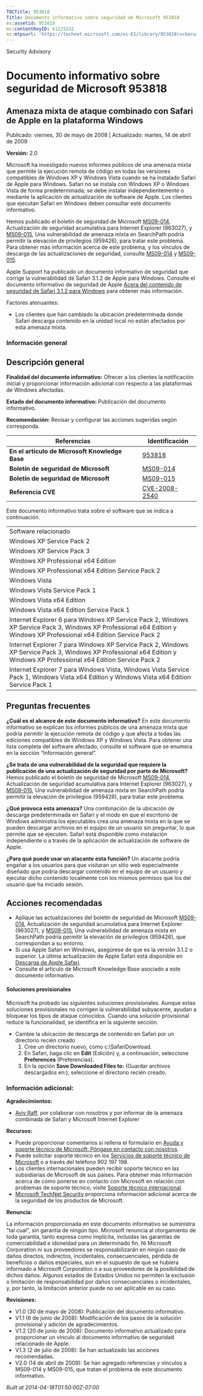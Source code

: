 ```yaml
---
TOCTitle: 953818
Title: Documento informativo sobre seguridad de Microsoft 953818
ms:assetid: 953818
ms:contentKeyID: 61225232
ms:mtpsurl: 'https://technet.microsoft.com/es-ES/library/953818(v=Security.10)'
---
```


Security Advisory

Documento informativo sobre seguridad de Microsoft 953818
=========================================================

Amenaza mixta de ataque combinado con Safari de Apple en la plataforma Windows
------------------------------------------------------------------------------

Publicado: viernes, 30 de mayo de 2008 | Actualizado: martes, 14 de abril de 2009

**Versión:** 2.0

Microsoft ha investigado nuevos informes públicos de una amenaza mixta que permite la ejecución remota de código en todas las versiones compatibles de Windows XP y Windows Vista cuando se ha instalado Safari de Apple para Windows. Safari no se instala con Windows XP o Windows Vista de forma predeterminada; se debe instalar independientemente o mediante la aplicación de actualización de software de Apple. Los clientes que ejecutan Safari en Windows deben consultar este documento informativo.

Hemos publicado el boletín de seguridad de Microsoft [MS09-014](http://technet.microsoft.com/security/bulletin/ms09-014), Actualización de seguridad acumulativa para Internet Explorer (963027), y [MS09-015](http://technet.microsoft.com/security/bulletin/ms09-015), Una vulnerabilidad de amenaza mixta en SearchPath podría permitir la elevación de privilegios (959426), para tratar este problema. Para obtener más información acerca de este problema, y los vínculos de descarga de las actualizaciones de seguridad, consulte [MS09-014](http://technet.microsoft.com/security/bulletin/ms09-014) y [MS09-015](http://technet.microsoft.com/security/bulletin/ms09-015).

Apple Support ha publicado un documento informativo de seguridad que corrige la vulnerabilidad de Safari 3.1.2 de Apple para Windows. Consulte el documento informativo de seguridad de Apple [Acera del contenido de seguridad de Safari 3.1.2 para Windows](http://support.apple.com/kb/ht2092) para obtener más información.

Factores atenuantes:

-   Los clientes que han cambiado la ubicación predeterminada donde Safari descarga contenido en la unidad local no están afectados por esta amenaza mixta.

### Información general

Descripción general
-------------------

<span></span>
**Finalidad del documento informativo:** Ofrecer a los clientes la notificación inicial y proporcionar información adicional con respecto a las plataformas de Windows afectadas.

**Estado del documento informativo:** Publicación del documento informativo.

**Recomendación:** Revisar y configurar las acciones sugeridas según corresponda.

| Referencias                                    | Identificación                                                                   |
|------------------------------------------------|----------------------------------------------------------------------------------|
| **En el artículo de Microsoft Knowledge Base** | [953818](http://support.microsoft.com/kb/953818)                                 |
| **Boletín de seguridad de Microsoft**          | [MS09-014](http://technet.microsoft.com/security/bulletin/ms09-014)              |
| **Boletín de seguridad de Microsoft**          | [MS09-015](http://technet.microsoft.com/security/bulletin/ms09-015)              |
| **Referencia CVE**                             | [CVE-2008-2540](http://www.cve.mitre.org/cgi-bin/cvename.cgi?name=cve-2008-2540) |

Este documento informativo trata sobre el software que se indica a continuación.

|                                                                                                                                                                         |
|-------------------------------------------------------------------------------------------------------------------------------------------------------------------------|
| Software relacionado                                                                                                                                                    |
| Windows XP Service Pack 2                                                                                                                                               |
| Windows XP Service Pack 3                                                                                                                                               |
| Windows XP Professional x64 Edition                                                                                                                                     |
| Windows XP Professional x64 Edition Service Pack 2                                                                                                                      |
| Windows Vista                                                                                                                                                           |
| Windows Vista Service Pack 1                                                                                                                                            |
| Windows Vista x64 Edition                                                                                                                                               |
| Windows Vista x64 Edition Service Pack 1                                                                                                                                |
| Internet Explorer 6 para Windows XP Service Pack 2, Windows XP Service Pack 3, Windows XP Professional x64 Edition y Windows XP Professional x64 Edition Service Pack 2 |
| Internet Explorer 7 para Windows XP Service Pack 2, Windows XP Service Pack 3, Windows XP Professional x64 Edition y Windows XP Professional x64 Edition Service Pack 2 |
| Internet Explorer 7 para Windows Vista, Windows Vista Service Pack 1, Windows Vista x64 Edition y Windows Vista x64 Edition Service Pack 1                              |

Preguntas frecuentes
--------------------

<span></span>
**¿Cuál es el alcance de este documento informativo?**
En este documento informativo se explican los informes públicos de una amenaza mixta que podría permitir la ejecución remota de código y que afecta a todas las ediciones compatibles de Windows XP y Windows Vista. Para obtener una lista completa del software afectado, consulte el software que se enumera en la sección “Información general”.

**¿Se trata de una vulnerabilidad de la seguridad que requiere la publicación de una actualización de seguridad por parte de Microsoft?**
Hemos publicado el boletín de seguridad de Microsoft [MS09-014](http://technet.microsoft.com/security/bulletin/ms09-014), Actualización de seguridad acumulativa para Internet Explorer (963027), y [MS09-015](http://technet.microsoft.com/security/bulletin/ms09-015), Una vulnerabilidad de amenaza mixta en SearchPath podría permitir la elevación de privilegios (959426), para tratar este problema.

**¿Qué provoca esta amenaza?**
Una combinación de la ubicación de descarga predeterminada en Safari y el modo en que el escritorio de Windows administra los ejecutables crea una amenaza mixta en la que se pueden descargar archivos en el equipo de un usuario sin preguntar, lo que permite que se ejecuten. Safari está disponible como instalación independiente o a través de la aplicación de actualización de software de Apple.

**¿Para qué puede usar un atacante esta función?**
Un atacante podría engañar a los usuarios para que visitaran un sitio web especialmente diseñado que podría descargar contenido en el equipo de un usuario y ejecutar dicho contenido localmente con los mismos permisos que los del usuario que ha iniciado sesión.

Acciones recomendadas
---------------------

<span></span>
-   Aplique las actualizaciones del boletín de seguridad de Microsoft [MS09-014](http://technet.microsoft.com/security/bulletin/ms09-014), Actualización de seguridad acumulativa para Internet Explorer (963027), y [MS09-015](http://technet.microsoft.com/security/bulletin/ms09-015), Una vulnerabilidad de amenaza mixta en SearchPath podría permitir la elevación de privilegios (959426), que correspondan a su entorno.
-   Si usa Apple Safari en Windows, asegúrese de que es la versión 3.1.2 o superior. La última actualización de Apple Safari está disponible en [Descarga de Apple Safari](http://www.apple.com/safari/download/).
-   Consulte el artículo de Microsoft Knowledge Base asociado a este documento informativo.

#### Soluciones provisionales

Microsoft ha probado las siguientes soluciones provisionales. Aunque estas soluciones provisionales no corrigen la vulnerabilidad subyacente, ayudan a bloquear los tipos de ataque conocidos. Cuando una solución provisional reduce la funcionalidad, se identifica en la siguiente sección.

-   Cambie la ubicación de descarga de contenido en Safari por un directorio recién creado
    1.  Cree un directorio nuevo, como c:\\SafariDownload.
    2.  En Safari, haga clic en **Edit** (Edición) y, a continuación, seleccione **Preferences** (Preferencias).
    3.  En la opción **Save Downloaded Files to:** (Guardar archivos descargados en:), seleccione el directorio recién creado.

### Información adicional:

**Agradecimientos:**

-   [Aviv Raff](http://aviv.raffon.net/), por colaborar con nosotros y por informar de la amenaza combinada de Safari y Microsoft Internet Explorer

**Recursos:**

-   Puede proporcionar comentarios si rellena el formulario en [Ayuda y soporte técnico de Microsoft: Póngase en contacto con nosotros](https://support.microsoft.com/common/survey.aspx?scid=sw;en;1257&amp;showpage=1&amp;ws=technet&amp;sd=tech).
-   Puede solicitar soporte técnico en los [Servicios de soporte técnico de Microsoft](http://support.microsoft.com/default.aspx?scid=fh;es-es;incidentsubmit) o a través del teléfono 902 197 198.
-   Los clientes internacionales pueden recibir soporte técnico en las subsidiarias de Microsoft de sus países. Para obtener más información acerca de cómo ponerse en contacto con Microsoft en relación con problemas de soporte técnico, visite [Soporte técnico internacional](http://go.microsoft.com/fwlink/?linkid=21155).
-   [Microsoft TechNet Security](http://go.microsoft.com/fwlink/?linkid=21132) proporciona información adicional acerca de la seguridad de los productos de Microsoft.

**Renuncia:**

La información proporcionada en este documento informativo se suministra "tal cual", sin garantía de ningún tipo. Microsoft renuncia al otorgamiento de toda garantía, tanto expresa como implícita, incluidas las garantías de comerciabilidad e idoneidad para un determinado fin. Ni Microsoft Corporation ni sus proveedores se responsabilizarán en ningún caso de daños directos, indirectos, incidentales, consecuenciales, pérdida de beneficios o daños especiales, aun en el supuesto de que se hubiera informado a Microsoft Corporation o a sus proveedores de la posibilidad de dichos daños. Algunos estados de Estados Unidos no permiten la exclusión o limitación de responsabilidad por daños consecuenciales o incidentales, y, por tanto, la limitación anterior puede no ser aplicable en su caso.

**Revisiones:**

-   V1.0 (30 de mayo de 2008): Publicación del documento informativo.
-   V1.1 (6 de junio de 2008): Modificación de los pasos de la solución provisional y adición de agradecimientos.
-   V1.2 (20 de junio de 2008): Documento informativo actualizado para proporcionar un vínculo al documento informativo de seguridad relacionado de Apple.
-   V1.3 (2 de julio de 2008): Se han actualizado las acciones recomendadas.
-   V2.0 (14 de abril de 2009): Se han agregado referencias y vínculos a MS09-014 y MS09-015, que tratan el problema de este documento informativo.

*Built at 2014-04-18T01:50:00Z-07:00*
